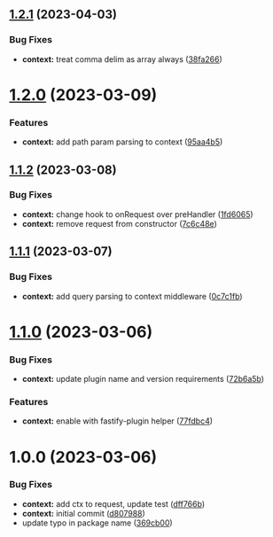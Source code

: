 ## [1.2.1](https://github.com/procter-gamble/apip-ts-middleware/compare/context-v1.2.0...context-v1.2.1) (2023-04-03)


### Bug Fixes

* **context:** treat comma delim as array always ([38fa266](https://github.com/procter-gamble/apip-ts-middleware/commit/38fa266c9e83b90c329b81a487a9c6b0cc8242e3))

# [1.2.0](https://github.com/procter-gamble/apip-ts-middleware/compare/context-v1.1.2...context-v1.2.0) (2023-03-09)


### Features

* **context:** add path param parsing to context ([95aa4b5](https://github.com/procter-gamble/apip-ts-middleware/commit/95aa4b5fdce17652bd6d999bb017c9df055599e3))

## [1.1.2](https://github.com/procter-gamble/apip-ts-middleware/compare/context-v1.1.1...context-v1.1.2) (2023-03-08)

### Bug Fixes

- **context:** change hook to onRequest over preHandler ([1fd6065](https://github.com/procter-gamble/apip-ts-middleware/commit/1fd6065df129bb7a225051eb7ba22b08f9cdf9d9))
- **context:** remove request from constructor ([7c6c48e](https://github.com/procter-gamble/apip-ts-middleware/commit/7c6c48e89c9d3e887a0286f7282b7db2c79061ac))

## [1.1.1](https://github.com/procter-gamble/apip-ts-middleware/compare/context-v1.1.0...context-v1.1.1) (2023-03-07)

### Bug Fixes

- **context:** add query parsing to context middleware ([0c7c1fb](https://github.com/procter-gamble/apip-ts-middleware/commit/0c7c1fbfec262f2118757eb3a9a0c5f2b4e219d1))

# [1.1.0](https://github.com/procter-gamble/apip-ts-middleware/compare/context-v1.0.0...context-v1.1.0) (2023-03-06)

### Bug Fixes

- **context:** update plugin name and version requirements ([72b6a5b](https://github.com/procter-gamble/apip-ts-middleware/commit/72b6a5bb4510c6b2df261694a3bd898404253bae))

### Features

- **context:** enable with fastify-plugin helper ([77fdbc4](https://github.com/procter-gamble/apip-ts-middleware/commit/77fdbc49683117a8b478f329dcffcece62d7b4bf))

# 1.0.0 (2023-03-06)

### Bug Fixes

- **context:** add ctx to request, update test ([dff766b](https://github.com/procter-gamble/apip-ts-middleware/commit/dff766bd9acd316dbeb754b1e693b441e3bbfc86))
- **context:** initial commit ([d807988](https://github.com/procter-gamble/apip-ts-middleware/commit/d807988e92b7e08dad7807e87d1af7cdd6d28751))
- update typo in package name ([369cb00](https://github.com/procter-gamble/apip-ts-middleware/commit/369cb00e833bb8edf2a95fb3e29da78f3d51cd2f))
